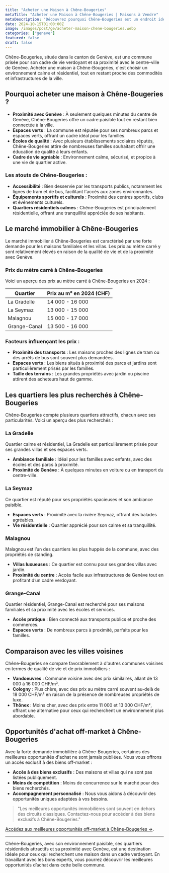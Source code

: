 ```yaml
---
title: "Acheter une Maison à Chêne-Bougeries"
metaTitle: "Acheter une Maison à Chêne-Bougeries | Maisons à Vendre"
metaDescription: "Découvrez pourquoi Chêne-Bougeries est un endroit idéal pour acheter une maison. Explorez le marché immobilier local, les quartiers attractifs et nos conseils pour réussir votre achat."
date: 2024-10-15T01:00:00Z
image: /images/post/ge/acheter-maison-chene-bougeries.webp
categories: ["geneve"]
featured: false
draft: false
---
```


Chêne-Bougeries, située dans le canton de Genève, est une commune prisée pour son cadre de vie verdoyant et sa proximité avec le centre-ville de Genève. Acheter une maison à Chêne-Bougeries, c'est choisir un environnement calme et résidentiel, tout en restant proche des commodités et infrastructures de la ville.

## Pourquoi acheter une maison à Chêne-Bougeries ?

- **Proximité avec Genève** : À seulement quelques minutes du centre de Genève, Chêne-Bougeries offre un cadre paisible tout en restant bien connectée à la ville.
- **Espaces verts** : La commune est réputée pour ses nombreux parcs et espaces verts, offrant un cadre idéal pour les familles.
- **Écoles de qualité** : Avec plusieurs établissements scolaires réputés, Chêne-Bougeries attire de nombreuses familles souhaitant offrir une éducation de qualité à leurs enfants.
- **Cadre de vie agréable** : Environnement calme, sécurisé, et propice à une vie de quartier active.

### Les atouts de Chêne-Bougeries :
- **Accessibilité** : Bien desservie par les transports publics, notamment les lignes de tram et de bus, facilitant l'accès aux zones environnantes.
- **Équipements sportifs et culturels** : Proximité des centres sportifs, clubs et événements culturels.
- **Quartiers résidentiels calmes** : Chêne-Bougeries est principalement résidentielle, offrant une tranquillité appréciée de ses habitants.

## Le marché immobilier à Chêne-Bougeries

Le marché immobilier à Chêne-Bougeries est caractérisé par une forte demande pour les maisons familiales et les villas. Les prix au mètre carré y sont relativement élevés en raison de la qualité de vie et de la proximité avec Genève.

### Prix du mètre carré à Chêne-Bougeries

Voici un aperçu des prix au mètre carré à Chêne-Bougeries en 2024 :

| Quartier                | Prix au m² en 2024 (CHF) |
|-------------------------|--------------------------|
| La Gradelle              | 14 000 - 16 000          |
| La Seymaz                | 13 000 - 15 000          |
| Malagnou                 | 15 000 - 17 000          |
| Grange-Canal             | 13 500 - 16 000          |

### Facteurs influençant les prix :
- **Proximité des transports** : Les maisons proches des lignes de tram ou des arrêts de bus sont souvent plus demandées.
- **Espaces verts** : Les biens situés à proximité des parcs et jardins sont particulièrement prisés par les familles.
- **Taille des terrains** : Les grandes propriétés avec jardin ou piscine attirent des acheteurs haut de gamme.

## Les quartiers les plus recherchés à Chêne-Bougeries

Chêne-Bougeries compte plusieurs quartiers attractifs, chacun avec ses particularités. Voici un aperçu des plus recherchés :

### La Gradelle

Quartier calme et résidentiel, La Gradelle est particulièrement prisée pour ses grandes villas et ses espaces verts.

- **Ambiance familiale** : Idéal pour les familles avec enfants, avec des écoles et des parcs à proximité.
- **Proximité de Genève** : À quelques minutes en voiture ou en transport du centre-ville.

### La Seymaz

Ce quartier est réputé pour ses propriétés spacieuses et son ambiance paisible.

- **Espaces verts** : Proximité avec la rivière Seymaz, offrant des balades agréables.
- **Vie résidentielle** : Quartier apprécié pour son calme et sa tranquillité.

### Malagnou

Malagnou est l’un des quartiers les plus huppés de la commune, avec des propriétés de standing.

- **Villas luxueuses** : Ce quartier est connu pour ses grandes villas avec jardin.
- **Proximité du centre** : Accès facile aux infrastructures de Genève tout en profitant d’un cadre verdoyant.

### Grange-Canal

Quartier résidentiel, Grange-Canal est recherché pour ses maisons familiales et sa proximité avec les écoles et services.

- **Accès pratique** : Bien connecté aux transports publics et proche des commerces.
- **Espaces verts** : De nombreux parcs à proximité, parfaits pour les familles.

## Comparaison avec les villes voisines

Chêne-Bougeries se compare favorablement à d'autres communes voisines en termes de qualité de vie et de prix immobiliers :

- **Vandoeuvres** : Commune voisine avec des prix similaires, allant de 13 000 à 16 000 CHF/m².
- **Cologny** : Plus chère, avec des prix au mètre carré souvent au-delà de 18 000 CHF/m² en raison de la présence de nombreuses propriétés de luxe.
- **Thônex** : Moins cher, avec des prix entre 11 000 et 13 000 CHF/m², offrant une alternative pour ceux qui recherchent un environnement plus abordable.

## Opportunités d'achat off-market à Chêne-Bougeries

Avec la forte demande immobilière à Chêne-Bougeries, certaines des meilleures opportunités d'achat ne sont jamais publiées. Nous vous offrons un accès exclusif à des biens off-market :

- **Accès à des biens exclusifs** : Des maisons et villas qui ne sont pas listées publiquement.
- **Moins de compétition** : Moins de concurrence sur le marché pour des biens recherchés.
- **Accompagnement personnalisé** : Nous vous aidons à découvrir des opportunités uniques adaptées à vos besoins.

> "Les meilleures opportunités immobilières sont souvent en dehors des circuits classiques. Contactez-nous pour accéder à des biens exclusifs à Chêne-Bougeries."

[Accédez aux meilleures opportunités off-market à Chêne-Bougeries ->](/contact).

---

Chêne-Bougeries, avec son environnement paisible, ses quartiers résidentiels attractifs et sa proximité avec Genève, est une destination idéale pour ceux qui recherchent une maison dans un cadre verdoyant. En travaillant avec les bons experts, vous pourrez découvrir les meilleures opportunités d’achat dans cette belle commune.
